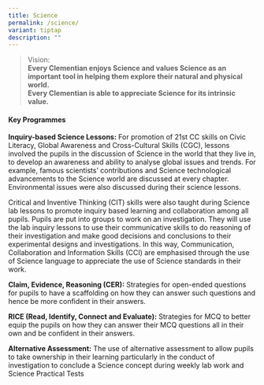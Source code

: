 ```yaml
---
title: Science
permalink: /science/
variant: tiptap
description: ""
---
```

<blockquote>
<p>Vision:
<br><strong>Every Clementian enjoys Science and values Science as an important tool in helping them explore their natural and physical world.</strong>
<br><strong>Every Clementian is able to appreciate Science for its intrinsic value.</strong>
</p>
</blockquote>
<h4><strong>Key Programmes</strong></h4>
<p><strong>Inquiry-based Science Lessons:</strong> For promotion of 21st CC
skills on Civic Literacy, Global Awareness and Cross-Cultural Skills (CGC),
lessons involved the pupils in the discussion of Science in the world that
they live in, to develop an awareness and ability to analyse global issues
and trends. For example, famous scientists’ contributions and Science technological
advancements to the Science world are discussed at every chapter. Environmental
issues were also discussed during their science lessons.</p>
<p>Critical and Inventive Thinking (CIT) skills were also taught during Science
lab lessons to promote inquiry based learning and collaboration among all
pupils. Pupils are put into groups to work on an investigation. They will
use the lab inquiry lessons to use their communicative skills to do reasoning
of their investigation and make good decisions and conclusions to their
experimental designs and investigations. In this way, Communication, Collaboration
and Information Skills (CCI) are emphasised through the use of Science
language to appreciate the use of Science standards in their work.</p>
<p><strong>Claim, Evidence, Reasoning (CER):</strong> Strategies for open-ended
questions for pupils to have a scaffolding on how they can answer such
questions and hence be more confident in their answers.</p>
<p><strong>RICE (Read, Identify, Connect and Evaluate):</strong> Strategies
for MCQ to better equip the pupils on how they can answer their MCQ questions
all in their own and be confident in their answers.</p>
<p><strong>Alternative Assessment:</strong> The use of alternative assessment
to allow pupils to take ownership in their learning particularly in the
conduct of investigation to conclude a Science concept during weekly lab
work and Science Practical Tests</p>
<p></p>
<p></p>